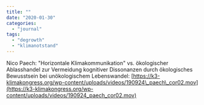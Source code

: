 ```yaml
---
title: ""
date: "2020-01-30"
categories: 
  - "journal"
tags: 
  - "degrowth"
  - "klimanotstand"
---
```


Nico Paech: "Horizontale Klimakommunikation" vs. ökologischer Ablasshandel zur Vermeidung kognitiver Dissonanzen durch ökologisches Bewusstsein bei unökologischem Lebenswandel: [https://k3-klimakongress.org/wp-content/uploads/videos/190924\_paech\_cor02.mov](https://k3-klimakongress.org/wp-content/uploads/videos/190924_paech_cor02.mov)

